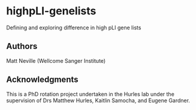 # highpLI-genelists
Defining and exploring difference in high pLI gene lists


## Authors

Matt Neville (Wellcome Sanger Institute)

## Acknowledgments
This is a PhD rotation project undertaken in the Hurles lab under the supervision of Drs Matthew Hurles, Kaitlin Samocha, and Eugene Gardner.
